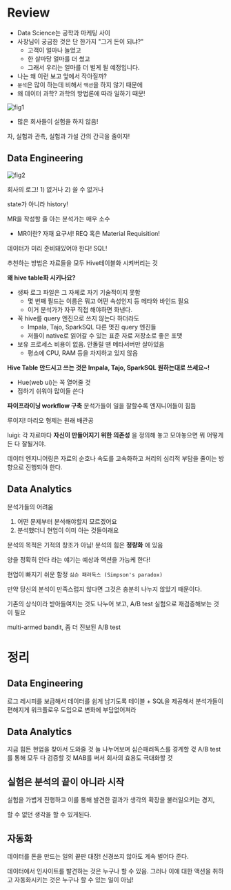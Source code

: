 # Review

- Data Science는 공학과 마케팅 사이
- 사장님이 궁금한 것은 단 한가지 "그거 돈이 되냐?"
  - 고객이 얼마나 늘었고
  - 한 살마당 얼마를 더 썼고
  - 그래서 우리는 얼마를 더 벌게 될 예정입니다.
- 나는 왜 이런 보고 앞에서 작아질까?
- `분석`은 많이 하는데 비해서 `액션`을 하지 않기 때문에
- 왜 데이터 과학? 과학의 방법론에 따라 일하기 때문!

![fig1](https://i.imgur.com/LpFD90O.png)

- 많은 회사들이 실험을 하지 않음!

자, 실험과 관측, 실험과 가설 간의 간극을 줄이자!

## Data Engineering
![fig2](https://i.imgur.com/Bll6EzR.png)

회사의 로그! 1) 없거나 2) 쓸 수 없거나

state가 아니라 history!

MR을 작성할 줄 아는 분석가는 매우 소수
- MR이란? 자재 요구서! REQ 혹은 Material Requisition!

데이터가 미리 준비돼있어야 한다! SQL!

추천하는 방법은 자료들을 모두 Hive테이블화 시켜버리는 것

**왜 hive table화 시키나요?**
- 생짜 로그 파일은 그 자체로 자기 기술적이지 못함
  - 몇 번째 필드는 이름은 뭐고 어떤 속성인지 등 메타와 바인드 필요
  - 이거 분석가가 자꾸 직접 해야하면 화낸다.
- 꼭 hive를 query 엔진으로 쓰지 않는다 하더라도
  - Impala, Tajo, SparkSQL 다른 멋진 query 엔진들
  - 저들이 native로 읽어갈 수 있는 표준 자료 저장소로 좋은 포맷
- 보유 프로세스 비용이 없음. 안돌릴 땐 메타서버만 살아있음
  - 평소에 CPU, RAM 등을 차지하고 있지 않음

**Hive Table 만드시고 쓰는 것은 Impala, Tajo, SparkSQL 원하는대로 쓰세요~!**
- Hue(web ui)는 꼭 열어줄 것
- 접하기 쉬워야 많이들 쓴다

**파이프라이닝 workflow 구축**
분석가들이 일을 잘할수록 엔지니어들이 힘듬

루이지!
마리오 형제는 원래 배관공

luigi: 각 자료마다 **자신이 만들어지기 위한 의존성** 을 정의해 놓고 모아놓으면 뭐 어떻게든 다 잘될거야.

데이터 엔지니어링은 자료의 순호나 속도를 고속화하고 처리의 심리적 부담을 줄이는 방향으로 진행되야 한다.

## Data Analytics
분석가들의 어려움
1) 어떤 문제부터 분석해야할지 모르겠어요
2) 분석했더니 현업이 이미 아는 것들이래요

분석의 목적은 기적의 창조가 아님!
분석의 힘은 **정량화** 에 있음

양을 정확히 안다 라는 얘기는 예상과 액션을 가능케 한다!

현업이 빠지기 쉬운 함정
`심슨 패러독스 (Simpson's paradox)`

만약 당신의 분석이 만족스럽지 않다면 그것은 충분히 나누지 않았기 때문이다.

기존의 상식이라 받아들여지는 것도 나누어 보고, A/B test 실험으로 재검증해보는 것이 필요

multi-armed bandit, 좀 더 진보된 A/B test

# 정리
## Data Engineering
로그 레시피를 보급해서 데이터를 쉽게 남기도록
테이블 + SQL을 제공해서 분석가들이 편해지게
워크플로우 도입으로 변화에 부담없어져라

## Data Analytics
지금 힘든 현업을 찾아서 도와줄 것
늘 나누어보며 심슨패러독스를 경계할 걳
A/B test를 통해 모두 다 검증할 것
MAB를 써서 회사의 효용도 극대화할 것

## 실험은 분석의 끝이 아니라 시작
실험을 가볍게 진행하고 이를 통해 발견한 결과가 생각의 확장을 불러일으키는 경지,

할 수 없던 생각을 할 수 있게된다.

## 자동화
데이터를 돈을 만드는 일의 끝판 대장! 신경쓰지 않아도 계속 벌어다 준다.

데이터에서 인사이트를 발견하는 것은 누구나 할 수 있음. 그러나 이에 대한 액션을 취하고 자동화시키는 것은 누구나 할 수 있는 일이 아님!
